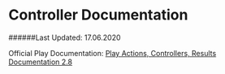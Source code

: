 # Controller Documentation
######Last Updated: 17.06.2020

Official Play Documentation: [Play Actions, Controllers, Results Documentation 2.8](https://www.playframework.com/documentation/2.8.x/ScalaActions)

<br/>